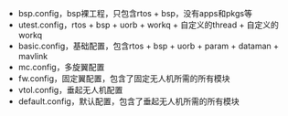 
- bsp.config，bsp裸工程，只包含rtos + bsp，没有apps和pkgs等
- utest.config，rtos + bsp + uorb + workq + 自定义的thread + 自定义的workq
- basic.config，基础配置，包含rtos + bsp + uorb + param + dataman + mavlink
- mc.config，多旋翼配置
- fw.config，固定翼配置，包含了固定无人机所需的所有模块
- vtol.config，垂起无人机配置
- default.config，默认配置，包含了垂起无人机所需的所有模块
